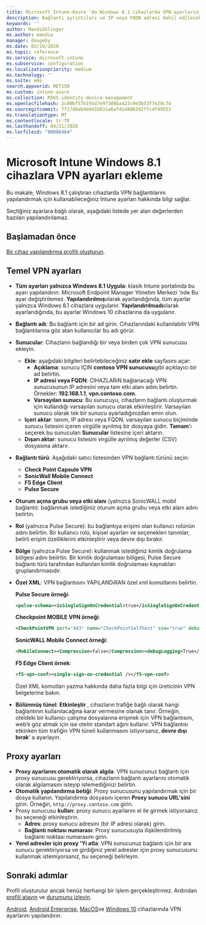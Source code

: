```yaml
---
title: Microsoft Intune-Azure 'da Windows 8.1 cihazlarda VPN ayarlarını yapılandırma | Microsoft Docs
description: Bağlantı ayrıntıları ve IP veya FQDN adresi dahil edilecek proxy ayarları ve Windows 8.1 çalıştıran cihazlarda Microsoft Intune TCP bağlantı noktası dahil olmak üzere sanal özel ağ (VPN) yapılandırma ayarlarını kullanarak bir VPN yapılandırma profili ekleyin veya oluşturun.
keywords: ''
author: MandiOhlinger
ms.author: mandia
manager: dougeby
ms.date: 03/19/2020
ms.topic: reference
ms.service: microsoft-intune
ms.subservice: configuration
ms.localizationpriority: medium
ms.technology: ''
ms.suite: ems
search.appverid: MET150
ms.custom: intune-azure
ms.collection: M365-identity-device-management
ms.openlocfilehash: 2c80bf57b195d7e97308ba423c9e5b53f7e29c74
ms.sourcegitcommit: 7f17d6eb9dd41b031a6af4148863d2ffc4f49551
ms.translationtype: MT
ms.contentlocale: tr-TR
ms.lasthandoff: 04/21/2020
ms.locfileid: "80086464"
---
```

# <a name="add-vpn-settings-on-windows-81-devices-in-microsoft-intune"></a>Microsoft Intune Windows 8.1 cihazlara VPN ayarları ekleme

Bu makale, Windows 8.1 çalıştıran cihazlarda VPN bağlantılarını yapılandırmak için kullanabileceğiniz Intune ayarları hakkında bilgi sağlar.

Seçtiğiniz ayarlara bağlı olarak, aşağıdaki listede yer alan değerlerden bazıları yapılandırılamaz.

## <a name="before-you-begin"></a>Başlamadan önce

[Bir cihaz yapılandırma profili oluşturun](vpn-settings-configure.md).

## <a name="base-vpn-settings"></a>Temel VPN ayarları

- **Tüm ayarları yalnızca Windows 8.1 Uygula**: klasik Intune portalında bu ayarı yapılandırın. Microsoft Endpoint Manager Yönetim Merkezi 'nde Bu ayar değiştirilemez. **Yapılandırılmış**olarak ayarlandığında, tüm ayarlar yalnızca Windows 8.1 cihazlara uygulanır. **Yapılandırılmadı**olarak ayarlandığında, bu ayarlar Windows 10 cihazlarına da uygulanır.
- **Bağlantı adı**: Bu bağlantı için bir ad girin. Cihazlarındaki kullanılabilir VPN bağlantılarına göz atan kullanıcılar bu adı görür.
- **Sunucular**: Cihazların bağlandığı bir veya birden çok VPN sunucusu ekleyin.
  - **Ekle**: aşağıdaki bilgileri belirtebileceğiniz **satır ekle** sayfasını açar:
    - **Açıklama**: sunucu IÇIN **contoso VPN sunucusu**gibi açıklayıcı bir ad belirtin.
    - **IP adresi veya FQDN**: CIHAZLARıN bağlanacağı VPN sunucusunun IP adresini veya tam etki alanı adını belirtin. Örnekler: **192.168.1.1**, **vpn.contoso.com**.
    - **Varsayılan sunucu**: Bu sunucuyu, cihazların bağlantı oluşturmak için kullandığı varsayılan sunucu olarak etkinleştirir. Varsayılan sunucu olarak tek bir sunucu ayarladığınızdan emin olun.
  - **Içeri aktar**: tanım, IP adresı veya FQDN, varsayılan sunucu biçiminde sunucu listesini içeren virgülle ayrılmış bir dosyaya gidin. **Tamam**'ı seçerek bu sunucuları **Sunucular** listesine içeri aktarın.
  - **Dışarı aktar**: sunucu listesini virgülle ayrılmış değerler (CSV) dosyasına aktarır.

- **Bağlantı türü**: Aşağıdaki satıcı listesinden VPN bağlantı türünü seçin:
  - **Check Point Capsule VPN**
  - **SonicWall Mobile Connect**
  - **F5 Edge Client**
  - **Pulse Secure**

<!--- **Fingerprint** (Check Point Capsule VPN only): Specify a string (for example, "Contoso Fingerprint Code") that will be used to verify that the VPN server can be trusted. A fingerprint can be sent to the client so it knows to trust any server that presents the same fingerprint when connecting. If the device doesn't already have the fingerprint, it will prompt the user to trust the VPN server that they are connecting to while showing the fingerprint. (The user manually verifies the fingerprint and chooses **trust** to connect.) --->

- **Oturum açma grubu veya etki alanı** (yalnızca SonicWALL mobil bağlantı): bağlanmak istediğiniz oturum açma grubu veya etki alanı adını belirtin.

- **Rol** (yalnızca Pulse Secure): bu bağlantıya erişimi olan kullanıcı rolünün adını belirtin. Bir kullanıcı rolü, kişisel ayarları ve seçenekleri tanımlar, belirli erişim özelliklerini etkinleştirir veya devre dışı bırakır.

- **Bölge** (yalnızca Pulse Secure): kullanmak istediğiniz kimlik doğrulama bölgesi adını belirtin. Bir kimlik doğrulaması bölgesi, Pulse Secure bağlantı türü tarafından kullanılan kimlik doğrulaması kaynakları gruplandırmasıdır.

- **Özel XML**: VPN bağlantısını YAPıLANDıRAN özel xml komutlarını belirtin.

  **Pulse Secure örneği**:

  ```xml
  <pulse-schema><isSingleSignOnCredential>true</isSingleSignOnCredential></pulse-schema>
  ```

  **Checkpoint MOBILE VPN örneği**:

  ```xml
  <CheckPointVPN port="443" name="CheckPointSelfhost" sso="true" debug="3" />
  ```

  **SonicWALL Mobile Connect örneği**:

  ```xml
  <MobileConnect><Compression>false</Compression><debugLogging>True</debugLogging><packetCapture>False</packetCapture></MobileConnect>
  ```

  **F5 Edge Client örnek**:

  ```xml
  <f5-vpn-conf><single-sign-on-credential /></f5-vpn-conf>
  ```

  Özel XML komutları yazma hakkında daha fazla bilgi için üreticinin VPN belgelerine bakın.

- **Bölünmüş tünel**: **Etkinleştir** , cihazların trafiğe bağlı olarak hangi bağlantının kullanılacağına karar vermesine olanak tanır. Örneğin, oteldeki bir kullanıcı çalışma dosyalarına erişmek için VPN bağlantısını, web’e göz atmak için ise otelin standart ağını kullanır. VPN bağlantısı etkinken tüm trafiğin VPN tüneli kullanmasını istiyorsanız, **devre dışı bırak**' a ayarlayın.

## <a name="proxy-settings"></a>Proxy ayarları

- **Proxy ayarlarını otomatik olarak algıla**: VPN sunucunuz bağlantı için proxy sunucusu gerektiriyorsa, cihazların bağlantı ayarlarını otomatik olarak algılamasını isteyip istemediğinizi belirtin.
- **Otomatik yapılandırma betiği**: Proxy sunucusunu yapılandırmak için bir dosya kullanın. Yapılandırma dosyasını içeren **Proxy sunucu URL'sini** girin. Örneğin, `http://proxy.contoso.com` girin.
- Proxy sunucusu **kullan**: proxy sunucu ayarlarını el ile girmek istiyorsanız bu seçeneği etkinleştirin.
  - **Adres**: proxy sunucu adresini (bir IP adresi olarak) girin.
  - **Bağlantı noktası numarası**: Proxy sunucusuyla ilişkilendirilmiş bağlantı noktası numarasını girin.
- **Yerel adresler için proxy 'Yi atla**: VPN sunucunuz bağlantı için bir ara sunucu gerektiriyorsa ve girdiğiniz yerel adresler için proxy sunucusunu kullanmak istemiyorsanız, bu seçeneği belirleyin.

## <a name="next-steps"></a>Sonraki adımlar

Profil oluşturulur ancak henüz herhangi bir işlem gerçekleştirmez. Ardından [profili atayın](device-profile-assign.md) ve [durumunu izleyin](device-profile-monitor.md).

[Android](vpn-settings-android.md), [Android Enterprise](vpn-settings-android-enterprise.md), [MacOS](vpn-settings-macos.md)ve [Windows 10](vpn-settings-windows-10.md) cihazlarında VPN ayarlarını yapılandırın.
